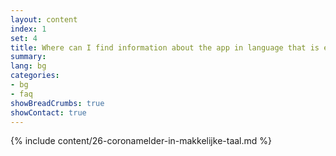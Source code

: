 ```yaml
---
layout: content
index: 1
set: 4
title: Where can I find information about the app in language that is easy to understand?
summary: 
lang: bg
categories:
- bg
- faq
showBreadCrumbs: true
showContact: true
---
```

{% include content/26-coronamelder-in-makkelijke-taal.md %}
